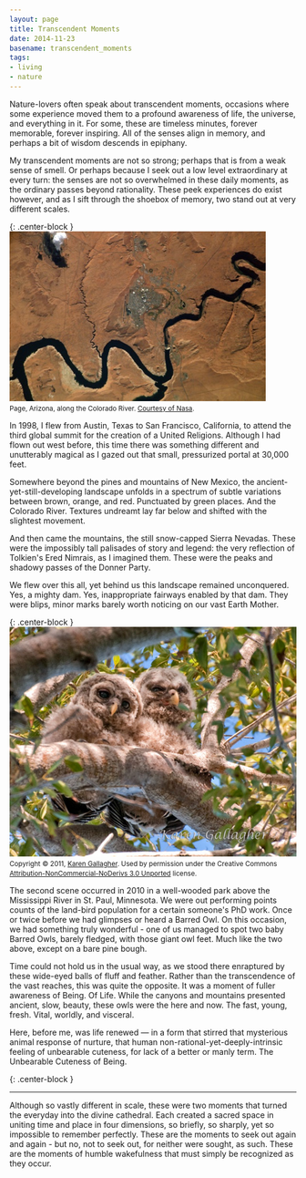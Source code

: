 ```yaml
---
layout: page
title: Transcendent Moments
date: 2014-11-23
basename: transcendent_moments
tags:
- living
- nature
---
```


Nature-lovers often speak about transcendent moments, occasions where some
experience moved them to a profound awareness of life, the universe, and
everything in it. For some, these are timeless minutes, forever memorable,
forever inspiring. All of the senses align in memory, and perhaps a bit of
wisdom descends in epiphany.

My transcendent moments are not so strong; perhaps that is from a weak sense of
smell. Or perhaps because I seek out a low level extraordinary at every turn:
the senses are not so overwhelmed in these daily moments, as the ordinary passes
beyond rationality. These peek experiences do exist however, and as I sift
through the shoebox of memory, two stand out at very different scales.

{: .center-block }
![Colorado river in Arizona](/images/arizonaNasa.jpg)<br>
<small>Page, Arizona, along the Colorado River. [Courtesy
of Nasa](http://www.dvidshub.net/image/855668/page-arizona-image-day#.VHEMwMkXJx1).</small>

</div>
<!--more-->

In 1998, I flew from Austin, Texas to San Francisco, California, to attend the
third global summit for the creation of a United Religions.  Although I had
flown out west before, this time there was something different and unutterably
magical as I gazed out that small, pressurized portal at 30,000 feet.

Somewhere beyond the pines and mountains of New Mexico, the
ancient-yet-still-developing landscape unfolds in a spectrum of subtle
variations between brown, orange, and red. Punctuated by green places. And the
Colorado River. Textures undreamt lay far below and shifted with the slightest
movement.

And then came the mountains, the still snow-capped Sierra Nevadas. These were
the impossibly tall palisades of story and legend: the very reflection of
Tolkien's Ered Nimrais, as I imagined them. These were the peaks and shadowy
passes of the Donner Party.

We flew over this all, yet behind us this landscape remained unconquered. Yes, a
mighty dam. Yes, inappropriate fairways enabled by that dam. They were blips,
minor marks barely worth noticing on our vast Earth Mother.

{: .center-block }
![baby owls](/images/barred-owl-chicks4-069.jpg)<br>
<small>Copyright © 2011, [Karen Gallagher](http://morningjoy.wordpress.com/2011/02/23/owl-babies/). Used by permission under the Creative Commons  [Attribution-NonCommercial-NoDerivs 3.0 Unported](http://creativecommons.org/licenses/by-nc-nd/3.0/) license.</small>

The second scene occurred in 2010 in a well-wooded park above the Mississippi
River in St. Paul, Minnesota. We were out performing points counts of the
land-bird population for a certain someone's PhD work. Once or twice before we
had glimpses or heard a Barred Owl. On this occasion, we had something truly
wonderful - one of us managed to spot two baby Barred Owls, barely fledged, with
those giant owl feet. Much like the two above, except on a bare pine bough.

Time could not hold us in the usual way, as we stood there enraptured by these
wide-eyed balls of fluff and feather. Rather than the transcendence of the vast
reaches, this was quite the opposite. It was a moment of fuller awareness of
Being. Of Life. While the canyons and mountains presented ancient, slow, beauty,
these owls were the here and now. The fast, young, fresh. Vital, worldly, and
visceral.

Here, before me, was life renewed &mdash; in a form that stirred that mysterious
animal response of nurture, that human non-rational-yet-deeply-intrinsic feeling
of unbearable cuteness,  for lack of a better or manly term. The Unbearable
Cuteness of Being.

{: .center-block }
***

Although so vastly different in scale, these were two moments that turned the
everyday into the divine cathedral. Each created a sacred space in uniting time
and place in four dimensions, so briefly, so sharply, yet so impossible to
remember perfectly. These are the moments to seek out again and again - but no,
not to seek out, for neither were sought, as such. These are the moments of
humble wakefulness that must simply be recognized as they occur.
